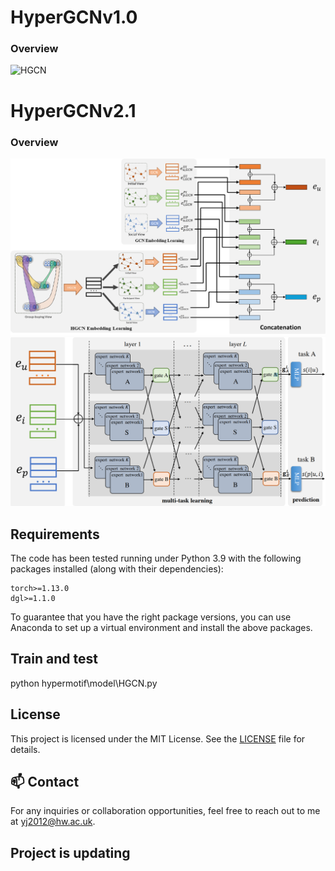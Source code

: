 # HyperGCNv1.0

### Overview
![HGCN](HGCN.png)

# HyperGCNv2.1

### Overview
![HGCN2](v2.1.1.png)
![HGCN3](v2.1.2.png)

## Requirements
The code has been tested running under Python 3.9 with the following packages installed (along with their dependencies):

```
torch>=1.13.0
dgl>=1.1.0
```
To guarantee that you have the right package versions, you can use Anaconda to set up a virtual environment and install the above packages.

## Train and test
python hypermotif\model\HGCN.py

## License
This project is licensed under the MIT License. See the [LICENSE](./LICENSE) file for details.

## 📫 Contact
For any inquiries or collaboration opportunities, feel free to reach out to me at [yj2012@hw.ac.uk](yj2012@hw.ac.uk).

## Project is updating
